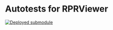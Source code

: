 # Autotests for RPRViewer
[![Deployed submodule](https://rpr.cis.luxoft.com/buildStatus/icon?job=Utils/jobs_launcher-Deploy&build=last&config=release-badge)](https://rpr.cis.luxoft.com/job/Utils/job/jobs_launcher-Deploy)
